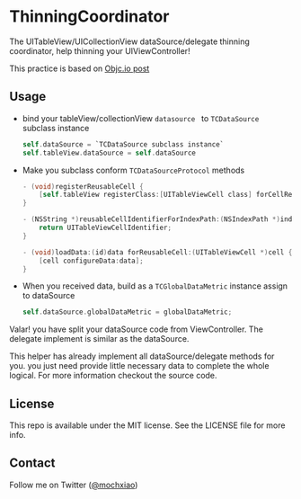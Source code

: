 # ThinningCoordinator

The UITableView/UICollectionView dataSource/delegate thinning coordinator, help thinning your UIViewController!

This practice is based on [Objc.io post](https://www.objc.io/issues/1-view-controllers/lighter-view-controllers/)



## Usage

- bind your tableView/collectionView `datasource ` to `TCDataSource` subclass instance
  
  ``` objective-c
  self.dataSource = `TCDataSource subclass instance`
  self.tableView.dataSource = self.dataSource
  ```
  
- Make you subclass conform `TCDataSourceProtocol` methods
  
  ``` objective-c
  - (void)registerReusableCell {
      [self.tableView registerClass:[UITableViewCell class] forCellReuseIdentifier:UITableViewCellIdentifier];
  }
  
  - (NSString *)reusableCellIdentifierForIndexPath:(NSIndexPath *)indexPath {
      return UITableViewCellIdentifier;
  }
  
  - (void)loadData:(id)data forReusableCell:(UITableViewCell *)cell {
      [cell configureData:data];
  }
  ```
  
- When you received data, build as a `TCGlobalDataMetric`  instance assign to dataSource
  
  ``` objective-c
  self.dataSource.globalDataMetric = globalDataMetric;
  ```

Valar! you have split your dataSource code from ViewController. The delegate implement is similar as the dataSource.

This helper has already implement all dataSource/delegate methods for you. you just need provide little necessary data to complete the whole logical.  For more information checkout the source code.

## License

This repo is available under the MIT license. See the LICENSE file for more info.

## Contact

Follow me on Twitter ([@mochxiao](https://twitter.com/mochxiao))